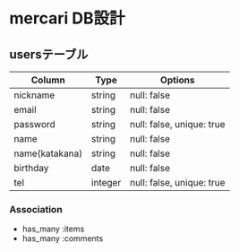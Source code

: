 # mercari DB設計
## usersテーブル
|Column|Type|Options|
|------|----|-------|
|nickname|string|null: false|
|email|string|null: false|
|password|string|null: false, unique: true|
|name|string|null: false|
|name(katakana)|string|null: false|
|birthday|date|null: false|
|tel|integer|null: false, unique: true|
### Association
- has_many :items
- has_many :comments

<!-- ## commentsテーブル
|Column|Type|Options|
|------|----|-------|
|text|text|null:false|
|item_id|integer|null: false, foreign_key: true|
|user_id|integer|null: false, foreign_key: true|
### Association
- belongs_to :user
- has_many :comments

## itemsテーブル
|Column|Type|Options|
|------|----|-------|
|text|text|null: false|
|name|string|index:true,null:false|
|image|text|index:true|
|user_id|integer|null: false, foreign_key: true|
|id|integer|null: false, foreign_key: true|
### Association
- belongs_to :tweet
- belongs_to :user -->
